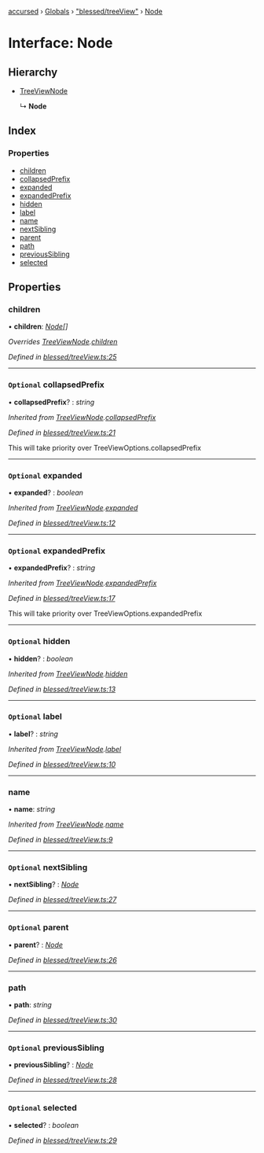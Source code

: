 [accursed](../README.md) › [Globals](../globals.md) › ["blessed/treeView"](../modules/_blessed_treeview_.md) › [Node](_blessed_treeview_.node.md)

# Interface: Node

## Hierarchy

* [TreeViewNode](_blessed_treeview_.treeviewnode.md)

  ↳ **Node**

## Index

### Properties

* [children](_blessed_treeview_.node.md#children)
* [collapsedPrefix](_blessed_treeview_.node.md#optional-collapsedprefix)
* [expanded](_blessed_treeview_.node.md#optional-expanded)
* [expandedPrefix](_blessed_treeview_.node.md#optional-expandedprefix)
* [hidden](_blessed_treeview_.node.md#optional-hidden)
* [label](_blessed_treeview_.node.md#optional-label)
* [name](_blessed_treeview_.node.md#name)
* [nextSibling](_blessed_treeview_.node.md#optional-nextsibling)
* [parent](_blessed_treeview_.node.md#optional-parent)
* [path](_blessed_treeview_.node.md#path)
* [previousSibling](_blessed_treeview_.node.md#optional-previoussibling)
* [selected](_blessed_treeview_.node.md#optional-selected)

## Properties

###  children

• **children**: *[Node](_blessed_treeview_.node.md)[]*

*Overrides [TreeViewNode](_blessed_treeview_.treeviewnode.md).[children](_blessed_treeview_.treeviewnode.md#children)*

*Defined in [blessed/treeView.ts:25](https://github.com/cancerberoSgx/accursed/blob/468bf3c/src/blessed/treeView.ts#L25)*

___

### `Optional` collapsedPrefix

• **collapsedPrefix**? : *string*

*Inherited from [TreeViewNode](_blessed_treeview_.treeviewnode.md).[collapsedPrefix](_blessed_treeview_.treeviewnode.md#optional-collapsedprefix)*

*Defined in [blessed/treeView.ts:21](https://github.com/cancerberoSgx/accursed/blob/468bf3c/src/blessed/treeView.ts#L21)*

This will take priority over TreeViewOptions.collapsedPrefix

___

### `Optional` expanded

• **expanded**? : *boolean*

*Inherited from [TreeViewNode](_blessed_treeview_.treeviewnode.md).[expanded](_blessed_treeview_.treeviewnode.md#optional-expanded)*

*Defined in [blessed/treeView.ts:12](https://github.com/cancerberoSgx/accursed/blob/468bf3c/src/blessed/treeView.ts#L12)*

___

### `Optional` expandedPrefix

• **expandedPrefix**? : *string*

*Inherited from [TreeViewNode](_blessed_treeview_.treeviewnode.md).[expandedPrefix](_blessed_treeview_.treeviewnode.md#optional-expandedprefix)*

*Defined in [blessed/treeView.ts:17](https://github.com/cancerberoSgx/accursed/blob/468bf3c/src/blessed/treeView.ts#L17)*

This will take priority over TreeViewOptions.expandedPrefix

___

### `Optional` hidden

• **hidden**? : *boolean*

*Inherited from [TreeViewNode](_blessed_treeview_.treeviewnode.md).[hidden](_blessed_treeview_.treeviewnode.md#optional-hidden)*

*Defined in [blessed/treeView.ts:13](https://github.com/cancerberoSgx/accursed/blob/468bf3c/src/blessed/treeView.ts#L13)*

___

### `Optional` label

• **label**? : *string*

*Inherited from [TreeViewNode](_blessed_treeview_.treeviewnode.md).[label](_blessed_treeview_.treeviewnode.md#optional-label)*

*Defined in [blessed/treeView.ts:10](https://github.com/cancerberoSgx/accursed/blob/468bf3c/src/blessed/treeView.ts#L10)*

___

###  name

• **name**: *string*

*Inherited from [TreeViewNode](_blessed_treeview_.treeviewnode.md).[name](_blessed_treeview_.treeviewnode.md#name)*

*Defined in [blessed/treeView.ts:9](https://github.com/cancerberoSgx/accursed/blob/468bf3c/src/blessed/treeView.ts#L9)*

___

### `Optional` nextSibling

• **nextSibling**? : *[Node](_blessed_treeview_.node.md)*

*Defined in [blessed/treeView.ts:27](https://github.com/cancerberoSgx/accursed/blob/468bf3c/src/blessed/treeView.ts#L27)*

___

### `Optional` parent

• **parent**? : *[Node](_blessed_treeview_.node.md)*

*Defined in [blessed/treeView.ts:26](https://github.com/cancerberoSgx/accursed/blob/468bf3c/src/blessed/treeView.ts#L26)*

___

###  path

• **path**: *string*

*Defined in [blessed/treeView.ts:30](https://github.com/cancerberoSgx/accursed/blob/468bf3c/src/blessed/treeView.ts#L30)*

___

### `Optional` previousSibling

• **previousSibling**? : *[Node](_blessed_treeview_.node.md)*

*Defined in [blessed/treeView.ts:28](https://github.com/cancerberoSgx/accursed/blob/468bf3c/src/blessed/treeView.ts#L28)*

___

### `Optional` selected

• **selected**? : *boolean*

*Defined in [blessed/treeView.ts:29](https://github.com/cancerberoSgx/accursed/blob/468bf3c/src/blessed/treeView.ts#L29)*
